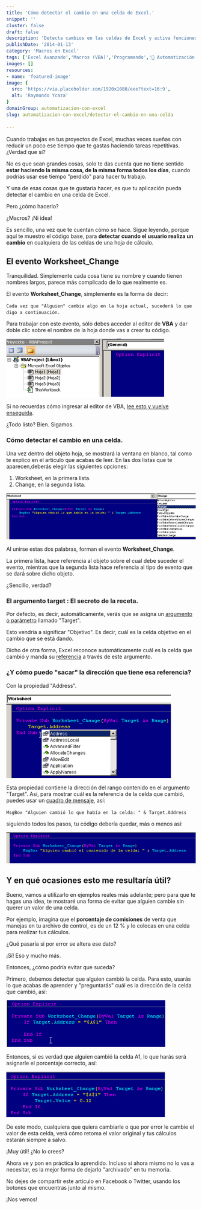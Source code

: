 ```yaml
---
title: 'Cómo detectar el cambio en una celda de Excel.'
snippet: ''
cluster: false
draft: false 
description: 'Detecta cambios en las celdas de Excel y activa funciones necesarias para tus aplicaciones. Aprende cómo hacerlo de manera efectiva con macros (VBA).'
publishDate: '2014-01-13'
category: 'Macros en Excel'
tags: ['Excel Avanzado','Macros (VBA)','Programando','🤖 Automatización con Excel']
images: []
resources: 
- name: 'featured-image'
image: {
  src: 'https://via.placeholder.com/1920x1080/eee?text=16:9',
  alt: 'Raymundo Ycaza'
}
domainGroup: automatizacion-con-excel
slug: automatizacion-con-excel/detectar-el-cambio-en-una-celda

---
```


Cuando trabajas en tus proyectos de Excel, muchas veces sueñas con reducir un poco ese tiempo que te gastas haciendo tareas repetitivas. ¿Verdad que sí?

No es que sean grandes cosas, solo te das cuenta que no tiene sentido **estar haciendo la misma cosa, de la misma forma todos los días**, cuando podrías usar ese tiempo "perdido" para hacer tu trabajo.

Y una de esas cosas que te gustaría hacer, es que tu aplicación pueda detectar el cambio en una celda de Excel.

Pero ¿cómo hacerlo?

¿Macros? ¡Ni idea!

Es sencillo, una vez que te cuentan cómo se hace. Sigue leyendo, porque aquí te muestro el código base, para **detectar cuando el usuario realiza un cambio** en cualquiera de las celdas de una hoja de cálculo.

## El evento Worksheet\_Change

Tranquilidad. Simplemente cada cosa tiene su nombre y cuando tienen nombres largos, parece más complicado de lo que realmente es.

El evento **Worksheet\_Change**, simplemente es la forma de decir:

`Cada vez que "Alguien" cambie algo en la hoja actual, sucederá lo que digo a continuación.`

Para trabajar con este evento, sólo debes acceder al editor de **VBA** y dar doble clic sobre el nombre de la hoja donde vas a crear tu código.

![Abriendo el editor de VBA](images/20140113-como-detectar-el-cambio-en-una-celda-000213.png)

Si no recuerdas cómo ingresar al editor de VBA, [lee esto y vuelve enseguida](http://raymundoycaza.com/escribe-tu-primera-macro-en-excel/).

¿Todo listo? Bien. Sigamos.

### Cómo detectar el cambio en una celda.

Una vez dentro del objeto hoja, se mostrará la ventana en blanco, tal como te explico en el artículo que acabas de leer. En las dos listas que te aparecen,deberás elegir las siguientes opciones:

1. Worksheet, en la primera lista.
2. Change, en la segunda lista.

![Eligiendo el objeto y el evento en Excel VBA.](images/20140113-como-detectar-el-cambio-en-una-celda-000214.png)

Al unirse estas dos palabras, forman el evento **Worksheet\_Change**.

La primera lista, hace referencia al objeto sobre el cual debe suceder el evento, mientras que la segunda lista hace referencia al tipo de evento que se dará sobre dicho objeto.

¿Sencillo, verdad?

### El argumento target : El secreto de la receta.

Por defecto, es decir, automáticamente, verás que se asigna un [argumento o parámetro](http://raymundoycaza.com/que-son-los-argumentos-en-excel/) llamado "Target".

Esto vendría a significar "Objetivo". Es decir, cuál es la celda objetivo en el cambio que se está dando.

Dicho de otra forma, Excel reconoce automáticamente cuál es la celda que cambió y manda su [referencia](http://raymundoycaza.com/que-es-la-referencia/) a través de este argumento.

### ¿Y cómo puedo "sacar" la dirección que tiene esa referencia?

Con la propiedad "Address".

![Trabajando con la propiedad Address](images/20140113-como-detectar-el-cambio-en-una-celda-000215.png)

Esta propiedad contiene la dirección del rango contenido en el argumento "Target". Así, para mostrar cuál es la referencia de la celda que cambió, puedes usar un [cuadro de mensaje](http://raymundoycaza.com/mensaje-en-excel/), así:

`MsgBox "Alguien cambió lo que había en la celda: " & Target.Address`

siguiendo todos los pasos, tu código debería quedar, más o menos así:

![El código de prueba terminado.](images/20140113-como-detectar-el-cambio-en-una-celda-000216.png)

## Y en qué ocasiones esto me resultaría útil?

Bueno, vamos a utilizarlo en ejemplos reales más adelante; pero para que te hagas una idea, te mostraré una forma de evitar que alguien cambie sin querer un valor de una celda.

Por ejemplo, imagina que el **porcentaje de comisiones** de venta que manejas en tu archivo de control, es de un 12 % y lo colocas en una celda para realizar tus cálculos.

¿Qué pasaría si por error se altera ese dato?

¡Sí! Eso y mucho más.

Entonces, ¿cómo podría evitar que suceda?

Primero, debemos detectar que alguien cambió la celda. Para esto, usarás lo que acabas de aprender y "preguntarás" cuál es la dirección de la celda que cambió, así:

![Preguntando si el usuario realizó un cambio en las celdas.](images/20140113-como-detectar-el-cambio-en-una-celda-000217.png)

Entonces, si es verdad que alguien cambió la celda A1, lo que harás será asignarle el porcentaje correcto, así:

![Volvemos a colocar el valor origina, como si no hubiera pasado nada.](images/20140113-como-detectar-el-cambio-en-una-celda-000218.png)

De este modo, cualquiera que quiera cambiarle o que por error le cambie el valor de esta celda, verá cómo retoma el valor original y tus cálculos estarán siempre a salvo.

¡Muy útil! ¿No lo crees?

Ahora ve y pon en práctica lo aprendido. Incluso si ahora mismo no lo vas a necesitar, es la mejor forma de dejarlo "archivado" en tu memoria.

No dejes de compartir este artículo en Facebook o Twitter, usando los botones que encuentras junto al mismo.

¡Nos vemos!
